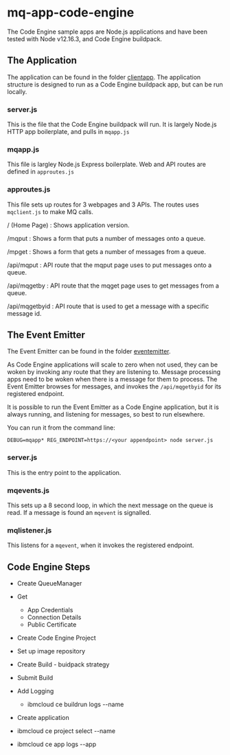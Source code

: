 # mq-app-code-engine
The Code Engine sample apps are Node.js applications and have been tested with Node v12.16.3, and Code Engine buildpack.

## The Application
The application can be found in the folder [clientapp](/clientapp). The application structure is designed to run as a Code Engine buildpack app, but can be run locally.  

### server.js
This is the file that the Code Engine buildpack will run. It is largely Node.js HTTP app boilerplate, and pulls in `mqapp.js`

### mqapp.js
This file is largley Node.js Express boilerplate. Web and API routes are defined in `approutes.js`

### approutes.js
This file sets up routes for 3 webpages and 3 APIs. The routes uses  `mqclient.js` to make MQ calls.


/ (Home Page)
: Shows application version.

/mqput
: Shows a form that puts a number of messages onto a queue.

/mpget
: Shows a form that gets a number of messages from a queue.

/api/mqput
: API route that the mqput page uses to put messages onto a queue.

/api/mqgetby
: API route that the mqget page uses to get messages from a queue.

/api/mqgetbyid
: API route that is used to get a message with a specific message id.


## The Event Emitter
The Event Emitter can be found in the folder [eventemitter](/eventemitter).

As Code Engine applications will scale to zero when not used, they can be woken by invoking any route that they are listening to. Message processing apps need to be woken when there is a message for them to process. The Event Emitter browses for messages, and invokes the `/api/mqgetbyid` for its registered endpoint.

It is possible to run the Event Emitter as a Code Engine application, but it is always running, and listening for messages, so best to run elsewhere.

You can run it from the command line:

````
DEBUG=mqapp* REG_ENDPOINT=https://<your appendpoint> node server.js
````

### server.js
This is the entry point to the application.

### mqevents.js
This sets up a 8 second loop, in which the next message on the queue is read. If a message is found an `mqevent` is signalled.

### mqlistener.js
This listens for a `mqevent`, when it invokes the registered endpoint.




## Code Engine Steps

- Create QueueManager
- Get
  - App Credentials
  - Connection Details
  - Public Certificate


- Create Code Engine Project
- Set up image repository
- Create Build - buidpack strategy
- Submit Build
- Add Logging
  - ibmcloud ce buildrun logs --name <build name>

- Create application
- ibmcloud ce project select --name <project name>
- ibmcloud ce app logs --app <application name>
